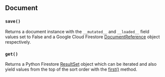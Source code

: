 ## Document


### `save()`

Returns a document instance with the `__mutated__` and `__loaded__` field values set to False and a Google Cloud Firestore [DocumentReference]() object respectively.

### `get()`

Returns a Python Firestore [ResultSet]() object which can be iterated and also yield values from the top of the sort order with the [first()]() method.
